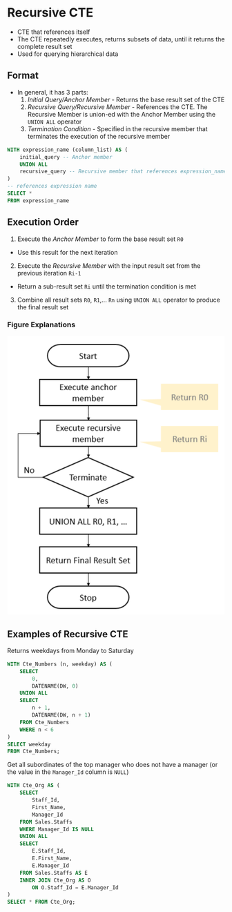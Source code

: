 # Recursive CTE

- CTE that references itself
- The CTE repeatedly executes, returns subsets of data, until it returns the complete result set
- Used for querying hierarchical data

## Format

- In general, it has 3 parts:
  1. *Initial Query/Anchor Member* - Returns the base result set of the CTE
  1. *Recursive Query/Recursive Member* - References the CTE. The Recursive Member is union-ed with the Anchor Member using the `UNION ALL` operator
  1. *Termination Condition* - Specified in the recursive member that terminates the execution of the recursive member

```sql
WITH expression_name (column_list) AS (
    initial_query -- Anchor member
    UNION ALL
    recursive_query -- Recursive member that references expression_name
)
-- references expression name
SELECT *
FROM expression_name
```

## Execution Order

1. Execute the *Anchor Member* to form the base result set `R0`
  - Use this result for the next iteration
2. Execute the *Recursive Member* with the input result set from the previous iteration `Ri-1`
  - Return a sub-result set `Ri` until the termination condition is met
3. Combine all result sets `R0`, `R1`,... `Rn` using `UNION ALL` operator to produce the final result set

### Figure Explanations

<img src="../../figures/recursive-cte.png">

## Examples of Recursive CTE

Returns weekdays from Monday to Saturday

```sql
WITH Cte_Numbers (n, weekday) AS (
    SELECT 
        0, 
        DATENAME(DW, 0)
    UNION ALL
    SELECT    
        n + 1, 
        DATENAME(DW, n + 1)
    FROM Cte_Numbers
    WHERE n < 6
)
SELECT weekday
FROM Cte_Numbers;
```

Get all subordinates of the top manager who does not have a manager (or the value in the `Manager_Id` column is `NULL`)

```sql
WITH Cte_Org AS (
    SELECT       
        Staff_Id, 
        First_Name,
        Manager_Id
    FROM Sales.Staffs
    WHERE Manager_Id IS NULL
    UNION ALL
    SELECT 
        E.Staff_Id, 
        E.First_Name,
        E.Manager_Id
    FROM Sales.Staffs AS E
    INNER JOIN Cte_Org AS O 
        ON O.Staff_Id = E.Manager_Id
)
SELECT * FROM Cte_Org;
```